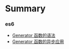 # Summary

### es6

* [Generator 函数的语法](es6/es6_1.md)
* [Generator 函数的异步应用](es6/es6_1.md)
<!-- * [GitBook is nice](part1/gitbook.md) -->
<!-- 
### Part II

* [We love feedback](part2/feedback_please.md)
* [Better tools for authors](part2/better_tools.md)

---

* [Last part without title](part3/title.md) -->